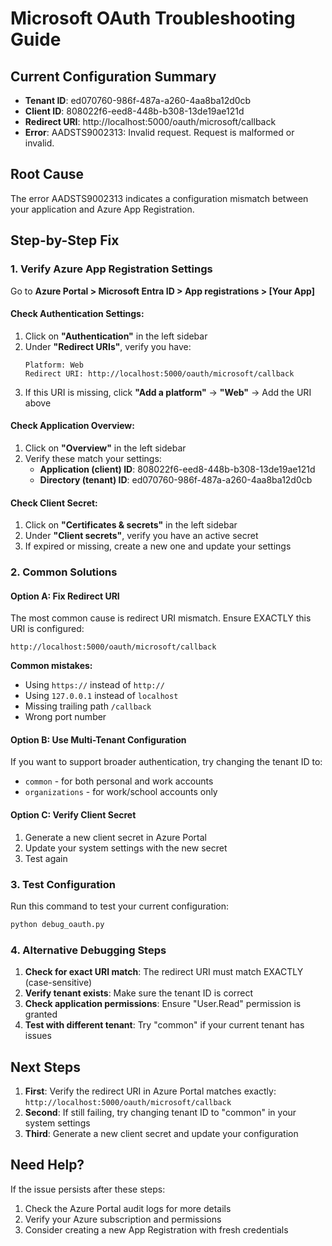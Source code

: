 # Microsoft OAuth Troubleshooting Guide

## Current Configuration Summary
- **Tenant ID**: ed070760-986f-487a-a260-4aa8ba12d0cb
- **Client ID**: 808022f6-eed8-448b-b308-13de19ae121d
- **Redirect URI**: http://localhost:5000/oauth/microsoft/callback
- **Error**: AADSTS9002313: Invalid request. Request is malformed or invalid.

## Root Cause
The error AADSTS9002313 indicates a configuration mismatch between your application and Azure App Registration.

## Step-by-Step Fix

### 1. Verify Azure App Registration Settings

Go to **Azure Portal > Microsoft Entra ID > App registrations > [Your App]**

#### Check Authentication Settings:
1. Click on **"Authentication"** in the left sidebar
2. Under **"Redirect URIs"**, verify you have:
   ```
   Platform: Web
   Redirect URI: http://localhost:5000/oauth/microsoft/callback
   ```
3. If this URI is missing, click **"Add a platform"** → **"Web"** → Add the URI above

#### Check Application Overview:
1. Click on **"Overview"** in the left sidebar
2. Verify these match your settings:
   - **Application (client) ID**: 808022f6-eed8-448b-b308-13de19ae121d
   - **Directory (tenant) ID**: ed070760-986f-487a-a260-4aa8ba12d0cb

#### Check Client Secret:
1. Click on **"Certificates & secrets"** in the left sidebar
2. Under **"Client secrets"**, verify you have an active secret
3. If expired or missing, create a new one and update your settings

### 2. Common Solutions

#### Option A: Fix Redirect URI
The most common cause is redirect URI mismatch. Ensure EXACTLY this URI is configured:
```
http://localhost:5000/oauth/microsoft/callback
```

**Common mistakes:**
- Using `https://` instead of `http://`
- Using `127.0.0.1` instead of `localhost`
- Missing trailing path `/callback`
- Wrong port number

#### Option B: Use Multi-Tenant Configuration
If you want to support broader authentication, try changing the tenant ID to:
- `common` - for both personal and work accounts
- `organizations` - for work/school accounts only

#### Option C: Verify Client Secret
1. Generate a new client secret in Azure Portal
2. Update your system settings with the new secret
3. Test again

### 3. Test Configuration

Run this command to test your current configuration:
```bash
python debug_oauth.py
```

### 4. Alternative Debugging Steps

1. **Check for exact URI match**: The redirect URI must match EXACTLY (case-sensitive)
2. **Verify tenant exists**: Make sure the tenant ID is correct
3. **Check application permissions**: Ensure "User.Read" permission is granted
4. **Test with different tenant**: Try "common" if your current tenant has issues

## Next Steps

1. **First**: Verify the redirect URI in Azure Portal matches exactly: `http://localhost:5000/oauth/microsoft/callback`
2. **Second**: If still failing, try changing tenant ID to "common" in your system settings
3. **Third**: Generate a new client secret and update your configuration

## Need Help?

If the issue persists after these steps:
1. Check the Azure Portal audit logs for more details
2. Verify your Azure subscription and permissions
3. Consider creating a new App Registration with fresh credentials
